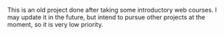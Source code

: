 This is an old project done after taking some introductory web courses. I may update it in the future, but intend to pursue other projects at the moment, so it is very low priority.
